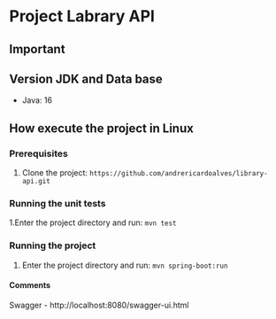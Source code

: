 # Project Labrary API 

## Important



## Version JDK and Data base

- Java: 16


## How execute the project in Linux

### Prerequisites

1. Clone the project:
  ```https://github.com/andrericardoalves/library-api.git```

  
### Running the unit tests
1.Enter the project directory and run:
   ```mvn test```

### Running the project
1. Enter the project directory and run:
   ```mvn spring-boot:run```

#### Comments
Swagger - http://localhost:8080/swagger-ui.html


